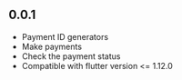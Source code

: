 ## 0.0.1

* Payment ID generators
* Make payments
* Check the payment status
* Compatible with flutter version <= 1.12.0